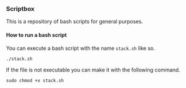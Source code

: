 ### Scriptbox

This is a repository of bash scripts for general purposes.

#### How to run a bash script

You can execute a bash script with the name `stack.sh` like so.

```
./stack.sh
```

If the file is not executable you can make it with the following command.

```
sudo chmod +x stack.sh
```
